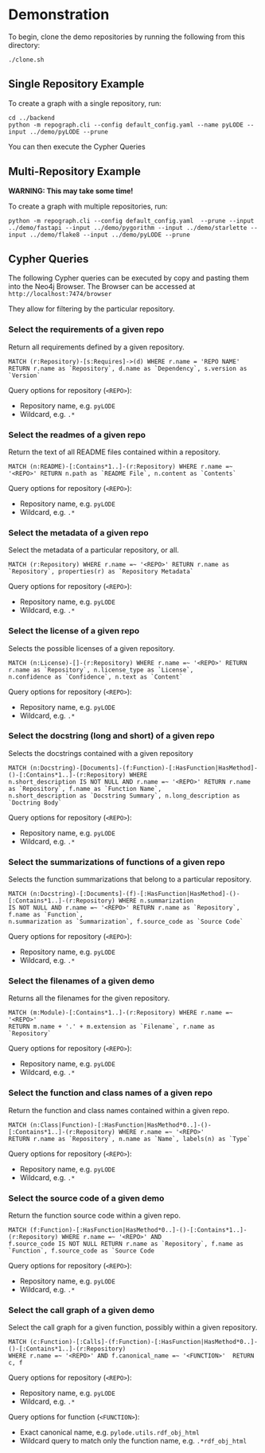 # Demonstration

To begin, clone the demo repositories by running the following from this directory:

```shell
./clone.sh
```

## Single Repository Example

To create a graph with a single repository, run:

```shell
cd ../backend
python -m repograph.cli --config default_config.yaml --name pyLODE --input ../demo/pyLODE --prune
```

You can then execute the Cypher Queries

## Multi-Repository Example

**WARNING: This may take some time!**

To create a graph with multiple repositories, run:

```shell
python -m repograph.cli --config default_config.yaml  --prune --input ../demo/fastapi --input ../demo/pygorithm --input ../demo/starlette --input ../demo/flake8 --input ../demo/pyLODE --prune
```

## Cypher Queries

The following Cypher queries can be executed by copy and pasting them into the
Neo4j Browser. The Browser can be accessed at `http://localhost:7474/browser`

They allow for filtering by the particular repository.

### Select the requirements of a given repo

Return all requirements defined by a given repository.

```
MATCH (r:Repository)-[s:Requires]->(d) WHERE r.name = 'REPO NAME' RETURN r.name as `Repository`, d.name as `Dependency`, s.version as `Version`
```

Query options for repository (`<REPO>`):
- Repository name, e.g. `pyLODE`
- Wildcard, e.g. `.*`

### Select the readmes of a given repo

Return the text of all README files contained within a repository.

```
MATCH (n:README)-[:Contains*1..]-(r:Repository) WHERE r.name =~ '<REPO>' RETURN n.path as `README File`, n.content as `Contents`
```

Query options for repository (`<REPO>`):
- Repository name, e.g. `pyLODE`
- Wildcard, e.g. `.*`

### Select the metadata of a given repo

Select the metadata of a particular repository, or all.

```
MATCH (r:Repository) WHERE r.name =~ '<REPO>' RETURN r.name as `Repository`, properties(r) as `Repository Metadata`
```

Query options for repository (`<REPO>`):
- Repository name, e.g. `pyLODE`
- Wildcard, e.g. `.*`

### Select the license of a given repo

Selects the possible licenses of a given repository.

```
MATCH (n:License)-[]-(r:Repository) WHERE r.name =~ '<REPO>' RETURN r.name as `Repository`, n.license_type as `License`, 
n.confidence as `Confidence`, n.text as `Content`
```

Query options for repository (`<REPO>`):
- Repository name, e.g. `pyLODE`
- Wildcard, e.g. `.*`

### Select the docstring (long and short) of a given repo

Selects the docstrings contained with a given repository

```
MATCH (n:Docstring)-[Documents]-(f:Function)-[:HasFunction|HasMethod]-()-[:Contains*1..]-(r:Repository) WHERE 
n.short_description IS NOT NULL AND r.name =~ '<REPO>' RETURN r.name as `Repository`, f.name as `Function Name`, 
n.short_description as `Docstring Summary`, n.long_description as `Doctring Body`
```

Query options for repository (`<REPO>`):
- Repository name, e.g. `pyLODE`
- Wildcard, e.g. `.*`

### Select the summarizations of functions of a given repo

Selects the function summarizations that belong to a particular repository.

```
MATCH (n:Docstring)-[:Documents]-(f)-[:HasFunction|HasMethod]-()-[:Contains*1..]-(r:Repository) WHERE n.summarization 
IS NOT NULL AND r.name =~ '<REPO>' RETURN r.name as `Repository`, f.name as `Function`, 
n.summarization as `Summarization`, f.source_code as `Source Code`
```

Query options for repository (`<REPO>`):
- Repository name, e.g. `pyLODE`
- Wildcard, e.g. `.*`

### Select the filenames of a given demo

Returns all the filenames for the given repository.

```
MATCH (m:Module)-[:Contains*1..]-(r:Repository) WHERE r.name =~ '<REPO>' 
RETURN m.name + '.' + m.extension as `Filename`, r.name as `Repository`
```

Query options for repository (`<REPO>`):
- Repository name, e.g. `pyLODE`
- Wildcard, e.g. `.*`


### Select the function and class names of a given repo

Return the function and class names contained within a given repo.

```
MATCH (n:Class|Function)-[:HasFunction|HasMethod*0..]-()-[:Contains*1..]-(r:Repository) WHERE r.name =~ '<REPO>' 
RETURN r.name as `Repository`, n.name as `Name`, labels(n) as `Type`
```

Query options for repository (`<REPO>`):
- Repository name, e.g. `pyLODE`
- Wildcard, e.g. `.*`


### Select the source code of a given demo

Return the function source code within a given repo.

```
MATCH (f:Function)-[:HasFunction|HasMethod*0..]-()-[:Contains*1..]-(r:Repository) WHERE r.name =~ '<REPO>' AND 
f.source_code IS NOT NULL RETURN r.name as `Repository`, f.name as `Function`, f.source_code as `Source Code
````

Query options for repository (`<REPO>`):
- Repository name, e.g. `pyLODE`
- Wildcard, e.g. `.*`

### Select the call graph of a given demo

Select the call graph for a given function, possibly within a given repository.

```
MATCH (c:Function)-[:Calls]-(f:Function)-[:HasFunction|HasMethod*0..]-()-[:Contains*1..]-(r:Repository) 
WHERE r.name =~ '<REPO>' AND f.canonical_name =~ '<FUNCTION>'  RETURN c, f
```

Query options for repository (`<REPO>`):
- Repository name, e.g. `pyLODE`
- Wildcard, e.g. `.*`

Query options for function (`<FUNCTION>`):
- Exact canonical name, e.g. `pylode.utils.rdf_obj_html`
- Wildcard query to match only the function name, e.g. `.*rdf_obj_html`